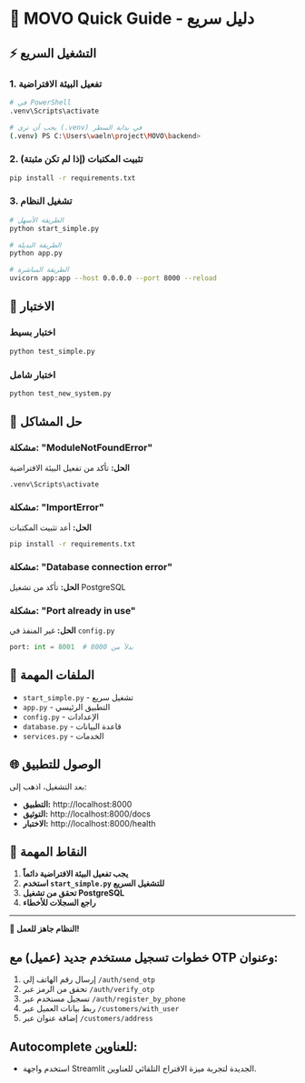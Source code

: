 # 🚀 MOVO Quick Guide - دليل سريع

## ⚡ التشغيل السريع

### 1. تفعيل البيئة الافتراضية
```bash
# في PowerShell
.venv\Scripts\activate

# يجب أن ترى (.venv) في بداية السطر
(.venv) PS C:\Users\waeln\project\MOVO\backend>
```

### 2. تثبيت المكتبات (إذا لم تكن مثبتة)
```bash
pip install -r requirements.txt
```

### 3. تشغيل النظام
```bash
# الطريقة الأسهل
python start_simple.py

# الطريقة البديلة
python app.py

# الطريقة المباشرة
uvicorn app:app --host 0.0.0.0 --port 8000 --reload
```

## 🧪 الاختبار

### اختبار بسيط
```bash
python test_simple.py
```

### اختبار شامل
```bash
python test_new_system.py
```

## 🔧 حل المشاكل

### مشكلة: "ModuleNotFoundError"
**الحل:** تأكد من تفعيل البيئة الافتراضية
```bash
.venv\Scripts\activate
```

### مشكلة: "ImportError"
**الحل:** أعد تثبيت المكتبات
```bash
pip install -r requirements.txt
```

### مشكلة: "Database connection error"
**الحل:** تأكد من تشغيل PostgreSQL

### مشكلة: "Port already in use"
**الحل:** غير المنفذ في `config.py`
```python
port: int = 8001  # بدلاً من 8000
```

## 📁 الملفات المهمة

- `start_simple.py` - تشغيل سريع
- `app.py` - التطبيق الرئيسي
- `config.py` - الإعدادات
- `database.py` - قاعدة البيانات
- `services.py` - الخدمات

## 🌐 الوصول للتطبيق

بعد التشغيل، اذهب إلى:
- **التطبيق:** http://localhost:8000
- **التوثيق:** http://localhost:8000/docs
- **الاختبار:** http://localhost:8000/health

## 🎯 النقاط المهمة

1. **يجب تفعيل البيئة الافتراضية دائماً**
2. **استخدم `start_simple.py` للتشغيل السريع**
3. **تحقق من تشغيل PostgreSQL**
4. **راجع السجلات للأخطاء**

---

**🎉 النظام جاهز للعمل!** 

## خطوات تسجيل مستخدم جديد (عميل) مع OTP وعنوان:
1. إرسال رقم الهاتف إلى `/auth/send_otp`
2. تحقق من الرمز عبر `/auth/verify_otp`
3. تسجيل مستخدم عبر `/auth/register_by_phone`
4. ربط بيانات العميل عبر `/customers/with_user`
5. إضافة عنوان عبر `/customers/address`

## Autocomplete للعناوين:
- استخدم واجهة Streamlit الجديدة لتجربة ميزة الاقتراح التلقائي للعناوين. 